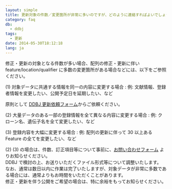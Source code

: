 ```yaml
---
layout: simple
title: 更新対象の件数／変更箇所が非常に多いのですが、どのように連絡すればよいでしょうか
category: faq
db:
  - ddbj
tags: 
  - 更新
date: 2014-05-30T18:12:18
lang: ja
---
```


修正・更新の対象となる件数が多い場合、配列の修正・更新に伴い feature/location/qualifier に多数の変更箇所がある場合などには、以下をご参照ください。

(1) 対象データに共通する情報を同一の内容に変更する場合 
: 例: 文献情報、登録者情報を変更したい、公開予定日を延期したい、など 

原則として [DDBJ 更新依頼フォーム](https://forms.gle/qFCwLaxZuzMi5aBu5)からご依頼ください。

(2) 大量データのある一部の登録情報を全て異なる内容に変更する場合 
: 例: クローン名、遺伝子名を全て変更したい、など 

(3) 登録内容を大幅に変更する場合 
: 例: 配列の更新に伴って 30 以上ある Feature の全てを変更したい、など 

(2) (3) の場合は、件数、訂正項目等について事前に、[お問い合わせフォーム](https://forms.gle/zV4cYCnRCefd4FSz9) よりお知らせください。    
DDBJ で検討の上、お送りいただくファイル形式等について調整いたします。    
なお、通常は数日以内に作業は完了いたしますが、対象データが非常に多数である場合には、通常よりもお時間をいただくことがあります。    
修正・更新を伴う公開をご希望の場合は、特に余裕をもってお知らせください。

